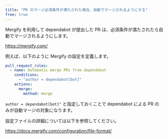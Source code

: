 ```yaml
---
title: "PR のマージ必須条件が満たされた場合、自動でマージされるようにする"
free: true
---
```


Mergify を利用して dependabot が提出した PR は、必須条件が満たされたら自動でマージされるようにします。

https://mergify.com/

例えば、以下のように Mergify の設定を定義します。

```yaml:.github/mergify.yml
pull_request_rules:
  - name: Automatic merge PRs from dependabot
    conditions:
      - "author = dependabot[bot]"
    actions:
      merge:
        method: merge
```

`author = dependabot[bot]"` と指定しておくことで dependabot による PR のみが自動マージの対象になります。

設定ファイルの詳細については以下を参照してください。

https://docs.mergify.com/configuration/file-format/
